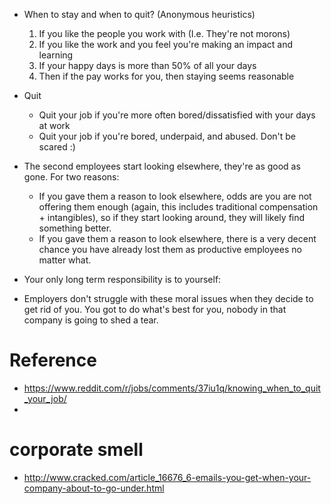 * When to stay and when to quit? (Anonymous heuristics)
  1. If you like the people you work with (I.e. They're not morons)
  1. If you like the work and you feel you're making an impact and learning 
  1. If your happy days is more than 50% of all your days
  1. Then if the pay works for you, then staying seems reasonable
  
* Quit
  * Quit your job if you're more often bored/dissatisfied with your days at work
  * Quit your job if you're bored, underpaid, and abused. Don't be scared :)
  
* The second employees start looking elsewhere, they're as good as gone. For two reasons:
  * If you gave them a reason to look elsewhere, odds are you are not offering them enough (again, this includes traditional compensation + intangibles), so if they start looking around, they will likely find something better.
  * If you gave them a reason to look elsewhere, there is a very decent chance you have already lost them as productive employees no matter what.

* Your only long term responsibility is to yourself:
* Employers don't struggle with these moral issues when they decide to get rid of you. You got to do what's best for you, nobody in that company is going to shed a tear.
  
# Reference
* https://www.reddit.com/r/jobs/comments/37iu1q/knowing_when_to_quit_your_job/
* 

# corporate smell
* http://www.cracked.com/article_16676_6-emails-you-get-when-your-company-about-to-go-under.html
  